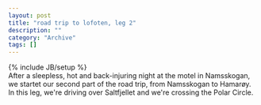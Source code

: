 ```yaml
--- 
layout: post 
title: "road trip to lofoten, leg 2"
description: ""
category: "Archive"
tags: []
---
```

{% include JB/setup %}  
After a sleepless, hot and back-injuring night at the motel in Namsskogan, we startet our second part of the road trip, from Namsskogan to Hamarøy.
 In this leg, we're driving over Saltfjellet and we're crossing the Polar Circle.


